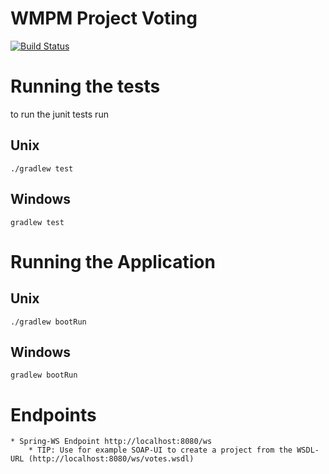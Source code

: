 # WMPM Project Voting


[![Build Status](https://travis-ci.org/cproinger/wmpm_ss2016.svg?branch=master)](https://travis-ci.org/cproinger/wmpm_ss2016)


# Running the tests

to run the junit tests run

## Unix

```
./gradlew test
```

## Windows

```
gradlew test
```

# Running the Application

## Unix

```
./gradlew bootRun
```

## Windows

```
gradlew bootRun
```

# Endpoints

	* Spring-WS Endpoint http://localhost:8080/ws
		* TIP: Use for example SOAP-UI to create a project from the WSDL-URL (http://localhost:8080/ws/votes.wsdl)